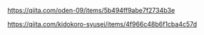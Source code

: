 
https://qiita.com/oden-09/items/5b494ff9abe7f2734b3e

https://qiita.com/kidokoro-syusei/items/4f966c48b6f1cba4c57d
